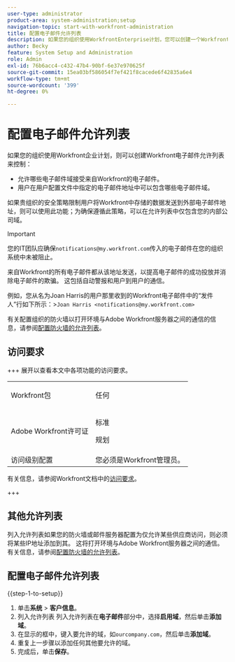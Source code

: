 ```yaml
---
user-type: administrator
product-area: system-administration;setup
navigation-topic: start-with-workfront-administration
title: 配置电子邮件允许列表
description: 如果您的组织使用WorkfrontEnterprise计划，您可以创建一个Workfront电子邮件允许列表，以控制允许哪些电子邮件域接受来自Workfront的电子邮件，以及哪些电子邮件域可以位于用户在其用户配置文件中指定的电子邮件地址中。 如果贵组织的安全策略限制用户将Workfront中存储的数据发送到外部电子邮件地址，则可以使用此功能；为确保遵循此策略，可以在允许列表中仅包含您的内部公司域。
author: Becky
feature: System Setup and Administration
role: Admin
exl-id: 76b6acc4-c432-47b4-90bf-6e37e970625f
source-git-commit: 15ea03bf586054f7ef421f8cacede6f42835a6e4
workflow-type: tm+mt
source-wordcount: '399'
ht-degree: 0%

---
```


# 配置电子邮件允许列表

如果您的组织使用Workfront企业计划，则可以创建Workfront电子邮件允许列表来控制：

* 允许哪些电子邮件域接受来自Workfront的电子邮件。
* 用户在用户配置文件中指定的电子邮件地址中可以包含哪些电子邮件域。

如果贵组织的安全策略限制用户将Workfront中存储的数据发送到外部电子邮件地址，则可以使用此功能；为确保遵循此策略，可以在允许列表中仅包含您的内部公司域。

>[!IMPORTANT]
>
>您的IT团队应确保`notifications@my.workfront.com`传入的电子邮件在您的组织系统中未被阻止。
>
>来自Workfront的所有电子邮件都从该地址发送，以提高电子邮件的成功投放并消除电子邮件的欺骗。 这包括自动警报和用户到用户的通信。
>
>例如，您从名为Joan Harris的用户那里收到的Workfront电子邮件中的“发件人”行如下所示：
>&#x200B;>`Joan Harris <notifications@my.workfront.com>`

有关配置组织的防火墙以打开环境与Adobe Workfront服务器之间的通信的信息，请参阅[配置防火墙的允许列表](../../administration-and-setup/get-started-wf-administration/configure-your-firewall.md)。

## 访问要求

+++ 展开以查看本文中各项功能的访问要求。

<table style="table-layout:auto"> 
 <col> 
 <col> 
 <tbody> 
  <tr> 
   <td role="rowheader">Workfront包</td> 
   <td><p>任何</p></td> 
  </tr> 
  <tr> 
   <td role="rowheader">Adobe Workfront许可证</td> 
   <td><p>标准</p> <p>规划</p></td> 
  </tr> 
  <tr> 
   <td role="rowheader">访问级别配置</td> 
   <td>您必须是Workfront管理员。 </td> 
  </tr> 
 </tbody> 
</table>

有关信息，请参阅Workfront文档中的[访问要求](/help/quicksilver/administration-and-setup/add-users/access-levels-and-object-permissions/access-level-requirements-in-documentation.md)。

+++

## 其他允许列表

列入允许列表如果您的防火墙或邮件服务器配置为仅允许某些供应商访问，则必须将某些IP地址添加到其。 这将打开环境与Adobe Workfront服务器之间的通信。 有关信息，请参阅[配置防火墙的允许列表](../../administration-and-setup/get-started-wf-administration/configure-your-firewall.md)。

## 配置电子邮件允许列表

{{step-1-to-setup}}

1. 单击&#x200B;**系统** > **客户信息**。
1. 列入允许列表 列入允许列表在&#x200B;**电子邮件**&#x200B;部分中，选择&#x200B;**启用域**，然后单击&#x200B;**添加域**。
1. 在显示的框中，键入要允许的域，如`ourcompany.com`，然后单击&#x200B;**添加域**。
1. 重复上一步骤以添加任何其他要允许的域。
1. 完成后，单击&#x200B;**保存**。

